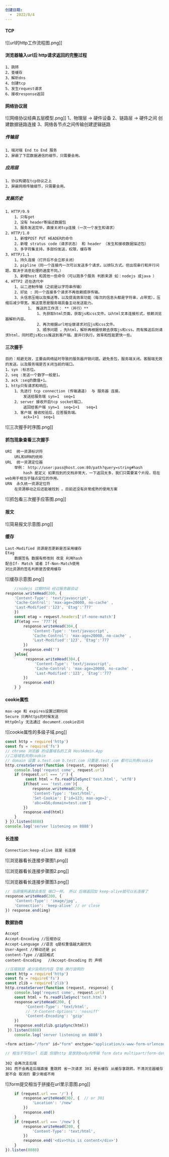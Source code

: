```yaml
---
创建日期:
  -  2022/8/4
---
```

#### TCP
![[url的http工作流程图.png]]
#### 浏览器输入url后 http请求返回的完整过程
	1、跳转
	2、查缓存
	3、解析dns
	4、创建tcp
	5、发生request请求
	6、接收response返回

#### 网络协议层

![[网络协议经典五层模型.png]]
1、物理层 -> 硬件设备
2、链路层 -> 硬件之间  创建数据链路连接
3、网络各节点之间传输创建逻辑链路
##### 传输层
	1、端对端 End to End 服务
	2、屏蔽了下层数据通信的细节，只需要会用。
##### 应用层
	1、协议构建在tcp协议之上
	2、屏蔽网络传输细节，只需要会用。
##### 发展历史
	1、HTTP/0.9
		1、只有get
		2、没有 header等描述数据包
		3、服务发送完毕，直接关闭tcp连接（一次一个发生和请求）
	2、HTTP/1.0
		1、新增POST PUT HEADER的命令
		2、新增 stratus code（请求状态） 和 header （发生和接收数据描述包）
		3、多字符集支持，多部份发送，权限，缓存等
	3、HTTP/1.1
		1、持久连接（打开后不会立即关闭）
		2、pipline（同一个连接内一次可以发送多个请求，以排队方式。但出现串行和并行问题，取决于消息处理的速度不同。）
		3、新增host 和其他一些命令（可以跑多个服务 判断来源 如：nodejs 或java ）
	4、HTTP2 还在迭代中
		1、以二进制传输（之前是以字符串传输）
		2、好处 : 同一个连接多个请求不再依赖顺序传输。
		3、头信息压缩以及推送等。以及提高效率功能（每次的信息头都是字符串，占带宽），压缩后减少带宽。推送意思是服务端具备主动发送能力。
			  1、 推送的工作流： **（并行）**
				  1、先获取html页面，获取js和css文件。以html文本连接形式，依赖浏览器解析内容。
				  2、再次根据url地址做请求对应js和css文件。
				  3、顺序问题 ，先html，解析再根据依赖去获取js和css。而有推送后则请求html，同时把js和css推送到客户端。是并行执行。效率和性能更快一些。

#### 三次握手
	目的：规避无效，主要由网络延时导致的服务器开销问题。避免丢包，服务端关闭。客服端无效的发送。以及服务端是否关闭当前的端口。
	1、syn :标志位。 
	2、seq :发送一个数字一般是1。 
	3、ack :seq的数值+1。
	1、http只有请求和响应。
		1、先进行 tcp connection (传输通道)  与 服务器 连接。
			发送给服务端 syn=1  seq=1
		2、server 接收开启tcp socket端口， 
			返回给客户端 syn=1  seq=1+1   seq=1  
		3、客户端 接收校验后，应答服务端。
			ack=1+1  seq=1 

![[三次握手时序图.png]]

#### 抓包现象查看三次握手
	URI  统一资源标识符
		URL和URN的统称
	URL  统一资源定位器
		举例： http://user:pass@host.com:80/path?query=string#hash
			hash 是定义 如果找到的文档非常大，一下返回太多，我们只需要某个片段，现在web用于相当于锚点定位的作用。
	URN  永久统一资源定位符
		在资源移动之后还能被找到 。目前还没有非常成熟的使用方案
	
![[抓包看三次握手应答图.png]]

#### 报文
![[简易报文示意图.png]]

#### 缓存
	Last-Modified 资源是否更新是否采用缓存
	Etag
		数据签名 数据有修改则 改变 利用hash
	配合If- Match 或者 If-Non-Match使用
	对比资源的签名判断是否使用缓存
	
![[缓存示意图.png]]
```javascript
	//nodejs 过期时间 经过服务器验证   
response.writeHead(200, {       
	'Content-Type': 'text/javascript',       
	'Cache-Control': 'max-age=20000, no-cache' , 
	'Last-Modified':'123', 'Etag':'777'     
	}) 
	const etag = request.headers['if-none-match'] 
	if(etag === '777'){ 
		response.writeHead(304,{ 
			'Content-Type': 'text/javascript',       
			'Cache-Control': 'max-age=20000, no-cache' , 
			'Last-Modified':'123', 'Etag':'777 
		}) 
		response.end('') 
	}else{
		 response.writeHead(304,{ 
			 'Content-Type': 'text/javascript',       
			 'Cache-Control': 'max-age=20000, no-cache' , 
			 'Last-Modified':'123', 'Etag':'777 
		}) 
		response.end() 
	} }
```

#### cookie属性
	max-age 和 expires设置过期时间
	Secure 只再https的时候发送
	HttpOnly 无法通过 document.cookie访问

![[cookie属性的多级子域.png]]
```javascript
const http = require('http') 
const fs = require('fs') 
// chrome 浏览器 的设置域名的工具 HostAdmin.App 
//二级域名共用cookie 
// domain 设置 a.test.com b.test.com 只要是.test.com 都可以共用cookie 
http.createServer(function (request, response) {   
	console.log('request come', request.url)   
	if (request.url === '/') {    
		 const html = fs.readFileSync('test.html', 'utf8') 
		if(host === 'test.com'){ 
			response.writeHead(200, {       
			'Content-Type': 'text/html',       
			'Set-Cookie': ['id=123; max-age=2', 
			'abc=456;domain=test.com']    
		})     
		response.end(html) 
	}   
} }).listen(8888)
console.log('server listening on 8888')
```
#### 长连接
	Connection:keep-alive 就是 长连接

![[浏览器看长连接步骤图1.png]]

![[浏览器看长连接步骤图2.png]]

![[浏览器看长连接步骤图3.png]]

```javascript
// 当调慢网速就会发现 端口一样。 所以 后端返回加 keep-alive就可以长连接了 
response.writeHead(200, { 
	'Content-Type': 'image/jpg', 
	'Connection': 'keep-alive' // or close
}) response.end(img)

```
#### 数据协商
	Accept
	Accept-Encoding //压缩协议
	Accept-Language //语言 q是权重值越大越优先
	User-Agent //移动还是 pc
	content-Type //返回格式
	content-Encoding   //Accept-Encoding 的 声明 
```javascript
//压缩就是 减少没用的内容 空格 换行说明的 
const http = require('http')
const fs = require('fs') 
const zlib = require('zlib') 
http.createServer(function (request, response) { 
	console.log('request come', request.url) 
	const html = fs.readFileSync('test.html') 
	response.writeHead(200, {
		 'Content-Type': 'text/html',
		 // 'X-Content-Options': 'nosniff' 
		 'Content-Encoding': 'gzip' 
	}) 
	response.end(zlib.gzipSync(html))
 }).listen(8888)
	console.log('server listening on 8888')
```

```javascript
<form action="/form" id="form" enctype="application/x-www-form-urlencoded"> 

// 相当于写在url 后面 但是http 是放到body内传输 form data multipart/form-data // http 会认为是大文件, 拆分成多个部分进行传输, 会自动生成一段boundary hash 作为分隔的标识遇到hash就是下一段。
```
	302 会再次走后端
	301 而不会再走后端直接 重跳转 省一次请求 301 是长缓存 从缓存拿跳转。不清浏览器缓存是不会 取消的 要少用或不用
	
![[form提交相当于拼接在url里示意图.png]]
 
```javascript
	if (request.url === '/') {   
	    response.writeHead(302, {  // or 301       
		    'Location': '/new'     
		})    
		response.end()   
	}   
	if (request.url === '/new') { 
		response.writeHead(200, {       
			'Content-Type': 'text/html',     
		})     
		response.end('<div>this is content</div>')   
	} 
}).listen(8888)
```
